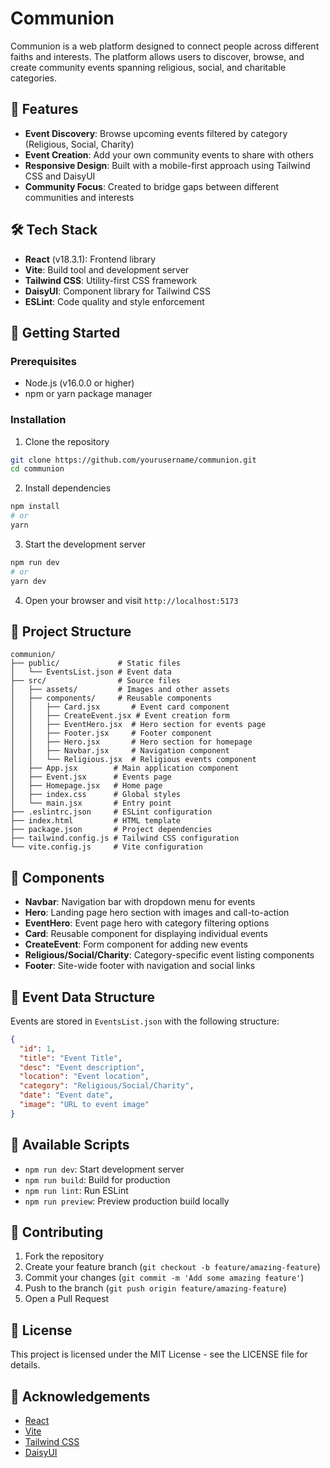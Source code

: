 # Communion

Communion is a web platform designed to connect people across different faiths and interests. The platform allows users to discover, browse, and create community events spanning religious, social, and charitable categories.

## 🌟 Features

- **Event Discovery**: Browse upcoming events filtered by category (Religious, Social, Charity)
- **Event Creation**: Add your own community events to share with others
- **Responsive Design**: Built with a mobile-first approach using Tailwind CSS and DaisyUI
- **Community Focus**: Created to bridge gaps between different communities and interests

## 🛠️ Tech Stack

- **React** (v18.3.1): Frontend library
- **Vite**: Build tool and development server
- **Tailwind CSS**: Utility-first CSS framework
- **DaisyUI**: Component library for Tailwind CSS
- **ESLint**: Code quality and style enforcement

## 🚀 Getting Started

### Prerequisites

- Node.js (v16.0.0 or higher)
- npm or yarn package manager

### Installation

1. Clone the repository
```bash
git clone https://github.com/yourusername/communion.git
cd communion
```

2. Install dependencies
```bash
npm install
# or
yarn
```

3. Start the development server
```bash
npm run dev
# or
yarn dev
```

4. Open your browser and visit `http://localhost:5173`

## 📁 Project Structure

```
communion/
├── public/             # Static files
│   └── EventsList.json # Event data
├── src/                # Source files
│   ├── assets/         # Images and other assets
│   ├── components/     # Reusable components
│   │   ├── Card.jsx       # Event card component
│   │   ├── CreateEvent.jsx # Event creation form
│   │   ├── EventHero.jsx  # Hero section for events page
│   │   ├── Footer.jsx     # Footer component
│   │   ├── Hero.jsx       # Hero section for homepage
│   │   ├── Navbar.jsx     # Navigation component
│   │   └── Religious.jsx  # Religious events component
│   ├── App.jsx        # Main application component
│   ├── Event.jsx      # Events page
│   ├── Homepage.jsx   # Home page
│   ├── index.css      # Global styles
│   └── main.jsx       # Entry point
├── .eslintrc.json     # ESLint configuration
├── index.html         # HTML template
├── package.json       # Project dependencies
├── tailwind.config.js # Tailwind CSS configuration
└── vite.config.js     # Vite configuration
```

## 🧩 Components

- **Navbar**: Navigation bar with dropdown menu for events
- **Hero**: Landing page hero section with images and call-to-action
- **EventHero**: Event page hero with category filtering options
- **Card**: Reusable component for displaying individual events
- **CreateEvent**: Form component for adding new events
- **Religious/Social/Charity**: Category-specific event listing components
- **Footer**: Site-wide footer with navigation and social links

## 📝 Event Data Structure

Events are stored in `EventsList.json` with the following structure:

```json
{
  "id": 1,
  "title": "Event Title",
  "desc": "Event description",
  "location": "Event location",
  "category": "Religious/Social/Charity",
  "date": "Event date",
  "image": "URL to event image"
}
```

## 🔧 Available Scripts

- `npm run dev`: Start development server
- `npm run build`: Build for production
- `npm run lint`: Run ESLint
- `npm run preview`: Preview production build locally

## 🤝 Contributing

1. Fork the repository
2. Create your feature branch (`git checkout -b feature/amazing-feature`)
3. Commit your changes (`git commit -m 'Add some amazing feature'`)
4. Push to the branch (`git push origin feature/amazing-feature`)
5. Open a Pull Request

## 📄 License

This project is licensed under the MIT License - see the LICENSE file for details.

## 👏 Acknowledgements

- [React](https://reactjs.org/)
- [Vite](https://vitejs.dev/)
- [Tailwind CSS](https://tailwindcss.com/)
- [DaisyUI](https://daisyui.com/)
